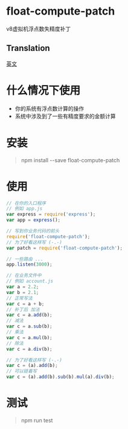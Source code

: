 # float-compute-patch
v8虚拟机浮点数失精度补丁

## Translation
[英文](README.md)

# 什么情况下使用
- 你的系统有浮点数计算的操作
- 系统中涉及到了一些有精度要求的金额计算

# 安装
> npm install --save float-compute-patch

# 使用
```javascript
// 在你的入口程序
// 例如 app.js
var express = require('express');
var app = express();

// 写到你业务代码的前头
require('float-compute-patch');
// 为了好看这样写 (-.-)
var patch = require('float-compute-patch');

// 一些路由 ...
app.listen(3000);

// 在业务文件中
// 例如 account.js
var a = 2.2;
var b = 2.1;
// 正常写法
var c = a + b;
// 补丁后 加法
var c = a.add(b);
// 减法
var c = a.sub(b);
// 乘法
var c = a.mul(b);
// 除法
var c = a.div(b);

// 为了好看这样写 (-.-)
var c = (a).add(b);
// 可以链着写
var c = (a).add(b).sub(b).mul(a).div(b);
```

# 测试
> npm run test
